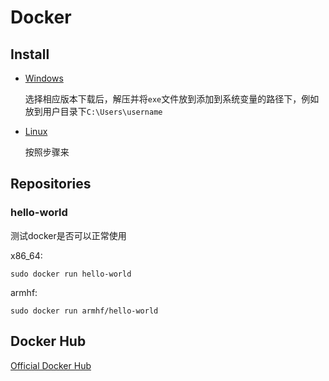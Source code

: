 # Docker

## Install

* [Windows](https://download.docker.com/win/)

  选择相应版本下载后，解压并将`exe`文件放到添加到系统变量的路径下，例如放到用户目录下`C:\Users\username`

* [Linux](https://docs.docker.com/install/)

  按照步骤来
  
## Repositories

### hello-world

测试docker是否可以正常使用

x86_64:  
```shell
sudo docker run hello-world
```

armhf:  
```shell
sudo docker run armhf/hello-world
```

  
## Docker Hub

[Official Docker Hub](https://hub.docker.com)